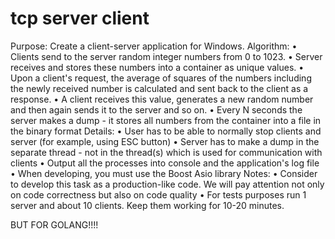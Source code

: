# tcp server client

Purpose: Create a client-server application for Windows.
Algorithm:
 • Clients send to the server random integer numbers from 0 to 1023.
 • Server receives and stores these numbers into a container as unique values.
 • Upon a client's request, the average of squares of the numbers including the newly received number is calculated and sent back to the client as a response.
 • A client receives this value, generates a new random number and then again sends it to the server and so on.
 • Every N seconds the server makes a dump - it stores all numbers from the container into a file in the binary format
Details:
 • User has to be able to normally stop clients and server (for example, using ESC button)
 • Server has to make a dump in the separate thread - not in the thread(s) which is used for communication with clients
 • Output all the processes into console and the application's log file
 • When developing, you must use the Boost Asio library
Notes:
 • Consider to develop this task as a production-like code. We will pay attention not only on code correctness but also on code quality
 • For tests purposes run 1 server and about 10 clients. Keep them working for 10-20 minutes.


BUT FOR GOLANG!!!!
